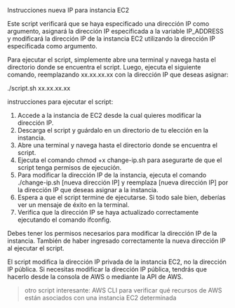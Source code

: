 Instrucciones nueva IP para instancia EC2

Este script verificará que se haya especificado una dirección IP como argumento, asignará la dirección IP especificada a la variable IP_ADDRESS y modificará la dirección IP de la instancia EC2 utilizando la dirección IP especificada como argumento.

Para ejecutar el script, simplemente abre una terminal y navega hasta el directorio donde se encuentra el script. Luego, ejecuta el siguiente comando, reemplazando xx.xx.xx.xx con la dirección IP que deseas asignar:

./script.sh xx.xx.xx.xx

instrucciones para ejecutar el script:

1. Accede a la instancia de EC2 desde la cual quieres modificar la dirección IP.
2. Descarga el script y guárdalo en un directorio de tu elección en la instancia.
3. Abre una terminal y navega hasta el directorio donde se encuentra el script.
4. Ejecuta el comando chmod +x change-ip.sh para asegurarte de que el script tenga permisos de ejecución.
5. Para modificar la dirección IP de la instancia, ejecuta el comando ./change-ip.sh [nueva dirección IP] y reemplaza [nueva dirección IP] por la dirección IP que deseas asignar a la instancia.
6. Espera a que el script termine de ejecutarse. Si todo sale bien, deberías ver un mensaje de éxito en la terminal.
7. Verifica que la dirección IP se haya actualizado correctamente ejecutando el comando ifconfig.

Debes tener los permisos necesarios para modificar la dirección IP de la instancia. También de haber ingresado correctamente la nueva dirección IP al ejecutar el script.

El script modifica la dirección IP privada de la instancia EC2, no la dirección IP pública. Si necesitas modificar la dirección IP pública, tendrás que hacerlo desde la consola de AWS o mediante la API de AWS.

> otro script interesante: AWS CLI para verificar qué recursos de AWS están asociados con una instancia EC2 determinada

